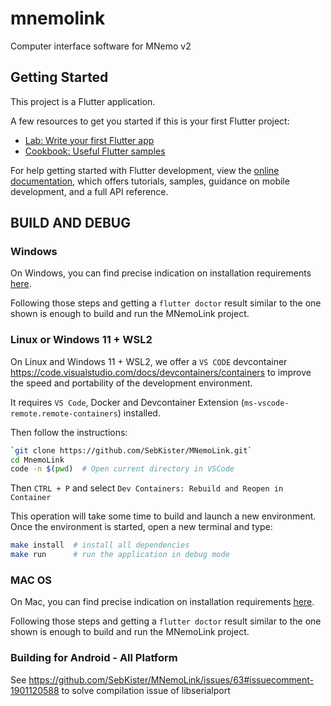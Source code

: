 # mnemolink

Computer interface software for MNemo v2

## Getting Started

This project is a Flutter application.

A few resources to get you started if this is your first Flutter project:

- [Lab: Write your first Flutter app](https://docs.flutter.dev/get-started/codelab)
- [Cookbook: Useful Flutter samples](https://docs.flutter.dev/cookbook)

For help getting started with Flutter development, view the
[online documentation](https://docs.flutter.dev/), which offers tutorials,
samples, guidance on mobile development, and a full API reference.


## BUILD AND DEBUG

### Windows

On Windows, you can find precise indication on installation requirements [here](https://docs.flutter.dev/get-started/install/windows/desktop).

Following those steps and getting a `flutter doctor` result similar to the one shown is enough to build and run the MNemoLink project.

### Linux or Windows 11 + WSL2
On Linux and Windows 11 + WSL2, we offer a `VS CODE` devcontainer https://code.visualstudio.com/docs/devcontainers/containers to improve the speed and portability of the development environment.

It requires `VS Code`, Docker and Devcontainer Extension (`ms-vscode-remote.remote-containers`) installed.

Then follow the instructions:

```bash
`git clone https://github.com/SebKister/MNemoLink.git`
cd MnemoLink
code -n $(pwd)  # Open current directory in VSCode
```

Then `CTRL + P` and select `Dev Containers: Rebuild and Reopen in Container`

This operation will take some time to build and launch a new environment. Once the environment is started, open a new terminal and type:

```bash
make install  # install all dependencies
make run      # run the application in debug mode
```

### MAC OS
On Mac, you can find precise indication on installation requirements [here](https://docs.flutter.dev/get-started/install/macos/desktop).

Following those steps and getting a `flutter doctor` result similar to the one shown is enough to build and run the MNemoLink project.

### Building for Android - All Platform

See https://github.com/SebKister/MNemoLink/issues/63#issuecomment-1901120588 to solve compilation issue of libserialport